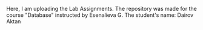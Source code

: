 Here, I am uploading the Lab Assignments.
The repository was made for the course "Database" instructed by Esenalieva G.
The student's name: Dairov Aktan
